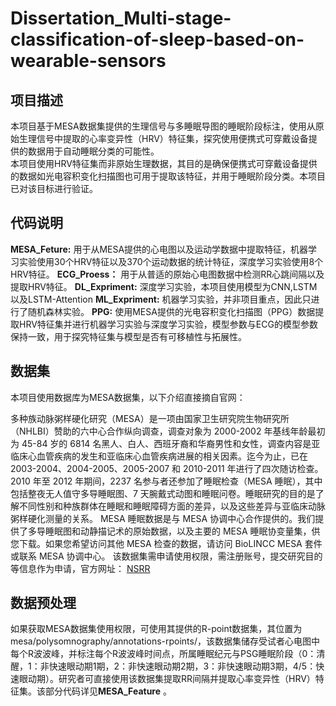 # Dissertation_Multi-stage-classification-of-sleep-based-on-wearable-sensors
## 项目描述
本项目基于MESA数据集提供的生理信号与多睡眠导图的睡眠阶段标注，使用从原始生理信号中提取的心率变异性（HRV）特征集，探究使用便携式可穿戴设备提供的数据用于自动睡眠分类的可能性。  
本项目使用HRV特征集而非原始生理数据，其目的是确保便携式可穿戴设备提供的数据如光电容积变化扫描图也可用于提取该特征，并用于睡眠阶段分类。本项目已对该目标进行验证。
## 代码说明
**MESA_Feture:** 用于从MESA提供的心电图以及运动学数据中提取特征，机器学习实验使用30个HRV特征以及370个运动数据的统计特征，深度学习实验使用8个HRV特征。
**ECG_Proess：** 用于从普适的原始心电图数据中检测RR心跳间隔以及提取HRV特征。
**DL_Expriment:** 深度学习实验，本项目使用模型为CNN,LSTM以及LSTM-Attention
**ML_Expriment:** 机器学习实验，并非项目重点，因此只进行了随机森林实验。
**PPG:** 使用MESA提供的光电容积变化扫描图（PPG）数据提取HRV特征集并进行机器学习实验与深度学习实验，模型参数与ECG的模型参数保持一致，用于探究特征集与模型是否有可移植性与拓展性。 
## 数据集
本项目使用数据库为MESA数据集，以下介绍直接摘自官网： 

多种族动脉粥样硬化研究（MESA）是一项由国家卫生研究院生物研究所（NHLBI）赞助的六中心合作纵向调查，调查对象为 2000-2002 年基线年龄最初为 45-84 岁的 6814 名黑人、白人、西班牙裔和华裔男性和女性，调查内容是亚临床心血管疾病的发生和亚临床心血管疾病进展的相关因素。迄今为止，已在 2003-2004、2004-2005、2005-2007 和 2010-2011 年进行了四次随访检查。2010 年至 2012 年期间，2237 名参与者还参加了睡眠检查（MESA 睡眠），其中包括整夜无人值守多导睡眠图、7 天腕戴式动图和睡眠问卷。睡眠研究的目的是了解不同性别和种族群体在睡眠和睡眠障碍方面的差异，以及这些差异与亚临床动脉粥样硬化测量的关系。
MESA 睡眠数据是与 MESA 协调中心合作提供的。我们提供了多导睡眠图和动静描记术的原始数据，以及主要的 MESA 睡眠协变量集，供您下载。如果您希望访问其他 MESA 检查的数据，请访问 BioLINCC MESA 套件或联系 MESA 协调中心。
该数据集需申请使用权限，需注册账号，提交研究目的等信息作为申请，官方网址： [NSRR](https://sleepdata.org/datasets/mesa)

## 数据预处理
如果获取MESA数据集使用权限，可使用其提供的R-point数据集，其位置为mesa/polysomnography/annotations-rpoints/，该数据集储存受试者心电图中每个R波波峰，并标注每个R波波峰时间点，所属睡眠纪元与PSG睡眠阶段（0：清醒，1：非快速眼动期1期，2：非快速眼动期2期，3：非快速眼动期3期，4/5：快速眼动期）。研究者可直接使用该数据集提取RR间隔并提取心率变异性（HRV）特征集。该部分代码详见**MESA_Feature** 。
